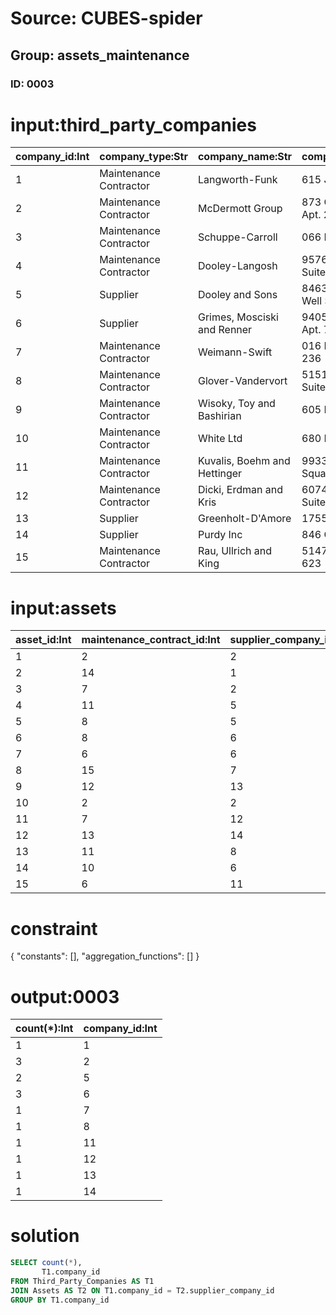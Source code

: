 # Source: CUBES-spider
## Group: assets_maintenance
### ID: 0003

# input:third_party_companies

| company_id:Int | company_type:Str | company_name:Str | company_address:Str | other_company_details:Str |
|---|---|---|---|---|
| 1 | Maintenance Contractor | Langworth-Funk | 615 Jacobs Mews | Uganda |
| 2 | Maintenance Contractor | McDermott Group | 873 Conrad Creek Apt. 286 | China |
| 3 | Maintenance Contractor | Schuppe-Carroll | 066 Bechtelar Ridge | United Arab Emirates |
| 4 | Maintenance Contractor | Dooley-Langosh | 9576 Jacynthe Point Suite 747 | Albania |
| 5 | Supplier | Dooley and Sons | 84631 Rosenbaum Well Suite 727 | Palestinian Territory |
| 6 | Supplier | Grimes, Mosciski and Renner | 9405 Leffler Hollow Apt. 753 | Kiribati |
| 7 | Maintenance Contractor | Weimann-Swift | 016 Kaitlyn Fall Suite 236 | Egypt |
| 8 | Maintenance Contractor | Glover-Vandervort | 51515 Conn Corner Suite 696 | Ethiopia |
| 9 | Maintenance Contractor | Wisoky, Toy and Bashirian | 605 D'Amore Oval | Iran |
| 10 | Maintenance Contractor | White Ltd | 680 Hammes Ways | Niue |
| 11 | Maintenance Contractor | Kuvalis, Boehm and Hettinger | 99335 Cummings Square Apt. 723 | Somalia |
| 12 | Maintenance Contractor | Dicki, Erdman and Kris | 60743 Dion Harbors Suite 825 | Western Sahara |
| 13 | Supplier | Greenholt-D'Amore | 1755 Schaefer Road | Slovenia |
| 14 | Supplier | Purdy Inc | 846 Casper Route | Saint Helena |
| 15 | Maintenance Contractor | Rau, Ullrich and King | 5147 Raul Burg Apt. 623 | Armenia |

# input:assets

| asset_id:Int | maintenance_contract_id:Int | supplier_company_id:Int | asset_details:Str | asset_make:Str | asset_model:Str | asset_acquired_date:Str | asset_disposed_date:Str | other_asset_details:Str |
|---|---|---|---|---|---|---|---|---|
| 1 | 2 | 2 | dell laptop1 | PT | 58 ub | 2017-12-25 00:31:27 | 2018-03-14 10:50:00 | nan |
| 2 | 14 | 1 | dell laptop2 | IN | 35 xt | 2018-01-27 00:59:46 | 2018-03-20 04:24:09 | nan |
| 3 | 7 | 2 | dell laptop3 | IT | 63 ok | 2017-09-07 08:13:15 | 2018-03-08 20:50:40 | Bad condition |
| 4 | 11 | 5 | dell laptop4 | RU | 69 uv | 2017-06-12 17:37:19 | 2018-03-16 05:46:55 | nan |
| 5 | 8 | 5 | dell laptop5 | DE | 90 oq | 2017-07-21 16:03:19 | 2018-02-27 18:59:07 | nan |
| 6 | 8 | 6 | monitor1 | CN | 91 ub | 2017-04-22 12:33:39 | 2018-03-10 11:11:43 | nan |
| 7 | 6 | 6 | monitor2 | CN | 27 du | 2017-07-18 01:22:58 | 2018-03-20 22:45:00 | nan |
| 8 | 15 | 7 | monitor3 | GB | 94 kg | 2017-10-24 04:29:17 | 2018-02-28 18:14:13 | Bad condition |
| 9 | 12 | 13 | machine1 | RU | 07 yt | 2017-04-16 12:19:25 | 2018-03-08 18:42:41 | nan |
| 10 | 2 | 2 | machine2 | FR | 20 tl | 2017-09-19 16:15:45 | 2018-03-06 20:36:14 | nan |
| 11 | 7 | 12 | machine3 | FR | 11 wi | 2017-11-25 05:04:20 | 2018-03-17 00:51:14 | nan |
| 12 | 13 | 14 | machine4 | RU | 95 vn | 2017-09-26 14:05:46 | 2018-02-27 23:12:03 | Bad condition |
| 13 | 11 | 8 | system1 | DE | 08 yy | 2017-12-20 14:05:17 | 2018-03-07 20:35:19 | Bad condition |
| 14 | 10 | 6 | system2 | IN | 66 xm | 2017-10-19 02:54:52 | 2018-03-22 23:48:15 | nan |
| 15 | 6 | 11 | system3 | IE | 24 ak | 2017-12-18 19:21:11 | 2018-02-27 02:37:16 | nan |

# constraint

{
  "constants": [],
  "aggregation_functions": []
}

# output:0003

| count(*):Int | company_id:Int |
|---|---|
| 1 | 1 |
| 3 | 2 |
| 2 | 5 |
| 3 | 6 |
| 1 | 7 |
| 1 | 8 |
| 1 | 11 |
| 1 | 12 |
| 1 | 13 |
| 1 | 14 |

# solution

```sql
SELECT count(*),
       T1.company_id
FROM Third_Party_Companies AS T1
JOIN Assets AS T2 ON T1.company_id = T2.supplier_company_id
GROUP BY T1.company_id
```
